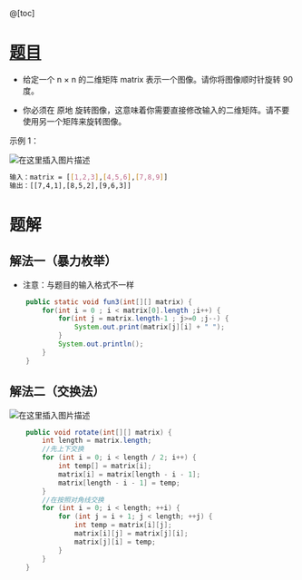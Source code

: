 ﻿@[toc]

# [题目](https://leetcode-cn.com/problems/rotate-image/)

- 给定一个 n × n 的二维矩阵 matrix 表示一个图像。请你将图像顺时针旋转 90 度。

- 你必须在 原地 旋转图像，这意味着你需要直接修改输入的二维矩阵。请不要 使用另一个矩阵来旋转图像。

 
示例 1：

![在这里插入图片描述](https://img-blog.csdnimg.cn/36bfc7e08ea14a4f8eac1b4c01fc1be7.png)


```bash
输入：matrix = [[1,2,3],[4,5,6],[7,8,9]]
输出：[[7,4,1],[8,5,2],[9,6,3]]
```

 
# 题解
## 解法一（暴力枚举）
- 注意：与题目的输入格式不一样
```java
	public static void fun3(int[][] matrix) {
		for(int i = 0 ; i < matrix[0].length ;i++) {
			for(int j = matrix.length-1 ; j>=0 ;j--) {
				System.out.print(matrix[j][i] + " ");
			}
			System.out.println();
		}
	}
```

## 解法二（交换法）
![在这里插入图片描述](https://img-blog.csdnimg.cn/4ed64e3c49de4f9294293bfb1900f2dd.png)

```java
    public void rotate(int[][] matrix) {
        int length = matrix.length;
        //先上下交换
        for (int i = 0; i < length / 2; i++) {
            int temp[] = matrix[i];
            matrix[i] = matrix[length - i - 1];
            matrix[length - i - 1] = temp;
        }
        //在按照对角线交换
        for (int i = 0; i < length; ++i) {
            for (int j = i + 1; j < length; ++j) {
                int temp = matrix[i][j];
                matrix[i][j] = matrix[j][i];
                matrix[j][i] = temp;
            }
        }
    }

```


